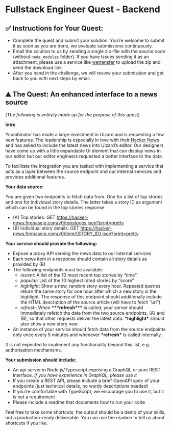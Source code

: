 # Fullstack Engineer Quest - Backend

## ✅ **Instructions for Your Quest:**

- Complete the quest and submit your solution. You’re welcome to submit it as soon as you are done, we evaluate submissions continuously.
- Email the solution to us by sending a single zip-file with the source code (without `node_modules` folder). If you have issues sending it as an attachment, please use a service like [wetransfer](http://wetransfer.com) to upload the zip and send the download link.
- After you hand in the challenge, we will review your submission and get back to you with next steps by email.

## ⛰ The **Quest: An enhanced interface to a news source**

_(The following is entirely made up for the purpose of this quest)_

**Intro**

Ycombinator has made a large investment in Uizard and is requesting a few new features. The leadership is especially in love with their [Hacker News](https://news.ycombinator.com/) and has asked to include the latest news into Uizard’s editor. Our designers have come up with a little expandable UI element that can display news in our editor but our editor engineers requested a better interface to the data.

To facilitate the integration you are tasked with implementing a service that acts as a layer between the source endpoint and our internal services and provides additional features.

**Your data source:**

You are given two endpoints to fetch data from. One for a list of top stories and one for individual story details. The latter takes a story ID as argument which can be found in the top stories response.

- (A) Top stories:
  GET https://hacker-news.firebaseio.com/v0/topstories.json?print=pretty
- (B) Individual story details:
  GET https://hacker-news.firebaseio.com/v0/item/{STORY_ID}.json?print=pretty

**Your service should provide the following:**

- Expose a proxy API serving the news data to our internal services
- Each news item in a response should contain all story details as provided by (B)
- The following endpoints must be available:
  - _recent_: A list of the 10 most recent top stories by “time”
  - _popular_: List of the 10 highest rated stories by “score”
  - _highlight_: Show a new, random story every hour. Repeated queries return the same story for one hour after which a new story is the highlight.
    The response of this endpoint should additionally include the HTML <meta> description of the source article (will have to fetch ”url”)
  - _refresh_: When **\*\*\***refresh**\*\*\*** is called, your server should immediately refetch the data from the two source endpoints, (A) and (B), so that other requests deliver the latest data.
    ****\*****highlight****\***** should also show a new story now
- An instance of your service should fetch data from the source endpoints only once every 5 minutes and whenever ******\*******refresh******\******* is called internally.

It is not expected to implement any functionality beyond this list, e.g. authorisation mechanisms.

**Your submission should include:**

- An api server in Node.js/Typescript exposing a GraphQL or pure REST interface. _If you have experience in GraphQL, please use it_
- If you create a REST API, please include a brief OpenAPI spec of your endpoints (just technical details, no wordy descriptions needed)
- If you’re comfortable with TypeScript, we encourage you to use it, but it is not a requirement
- Please include a readme that documents how to run your code

Feel free to take some shortcuts, the output should be a demo of your skills, not a production-ready deliverable. You can use the readme to tell us about shortcuts if you like.
